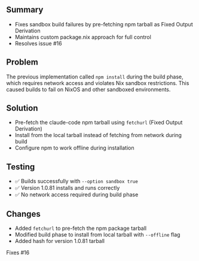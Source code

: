 ## Summary
- Fixes sandbox build failures by pre-fetching npm tarball as Fixed Output Derivation
- Maintains custom package.nix approach for full control
- Resolves issue #16 

## Problem
The previous implementation called `npm install` during the build phase, which requires network access and violates Nix sandbox restrictions. This caused builds to fail on NixOS and other sandboxed environments.

## Solution
- Pre-fetch the claude-code npm tarball using `fetchurl` (Fixed Output Derivation)
- Install from the local tarball instead of fetching from network during build
- Configure npm to work offline during installation

## Testing
- ✅ Builds successfully with `--option sandbox true`
- ✅ Version 1.0.81 installs and runs correctly
- ✅ No network access required during build phase

## Changes
- Added `fetchurl` to pre-fetch the npm package tarball
- Modified build phase to install from local tarball with `--offline` flag
- Added hash for version 1.0.81 tarball

Fixes #16